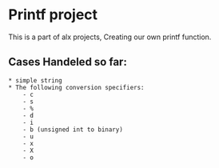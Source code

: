 # Printf project

This is a part of alx projects, Creating our own printf function.

## Cases Handeled so far:
	* simple string
	* The following conversion specifiers:
		- c
		- s
		- %
		- d
		- i
		- b (unsigned int to binary)
		- u
		- x
		- X
		- o
